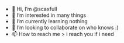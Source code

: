- 👋 Hi, I’m @scaxfull
- 👀 I’m interested in many things
- 🌱 I’m currently learning nothing
- 💞️ I’m looking to collaborate on who knows :)
- 📫 How to reach me > i reach you  if i need

<!---
scaxfull/scaxfull is a ✨ special ✨ repository because its `README.md` (this file) appears on your GitHub profile.
You can click the Preview link to take a look at your changes.
--->
